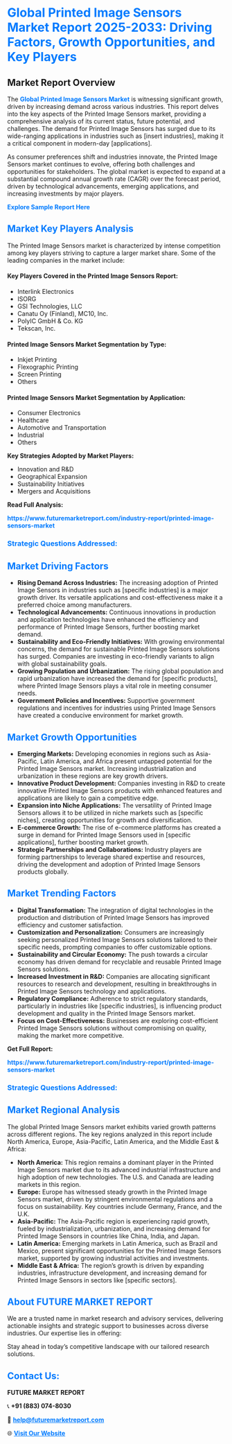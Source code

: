<h1 style="color: #007BFF;">Global Printed Image Sensors Market Report 2025-2033: Driving Factors, Growth Opportunities, and Key Players</h1>

<section id="overview">
<h2>Market Report Overview</h2>
<p>The <a href="https://www.futuremarketreport.com/industry-report/printed-image-sensors-market" style="color: #007BFF; text-decoration: none;"><strong>Global Printed Image Sensors Market</strong></a> is witnessing significant growth, driven by increasing demand across various industries. This report delves into the key aspects of the Printed Image Sensors market, providing a comprehensive analysis of its current status, future potential, and challenges. The demand for Printed Image Sensors has surged due to its wide-ranging applications in industries such as [insert industries], making it a critical component in modern-day [applications].</p>
<p>As consumer preferences shift and industries innovate, the Printed Image Sensors market continues to evolve, offering both challenges and opportunities for stakeholders. The global market is expected to expand at a substantial compound annual growth rate (CAGR) over the forecast period, driven by technological advancements, emerging applications, and increasing investments by major players.</p>
</section>

<section id="overview">
<p><a href="https://www.futuremarketreport.com/request-sample/reportId=62135" style="color: #007BFF; text-decoration: none;"><strong>Explore Sample Report Here</strong></a></p>
</section>

<section id="key-players">
<h2 style="color: #007BFF;">Market Key Players Analysis</h2>
<p>The Printed Image Sensors market is characterized by intense competition among key players striving to capture a larger market share. Some of the leading companies in the market include:</p>
<h4>Key Players Covered in the Printed Image Sensors Report:</h4>
<ul><li>Interlink Electronics</li><li>ISORG</li><li>GSI Technologies, LLC</li><li>Canatu Oy (Finland), MC10, Inc.</li><li>PolyIC GmbH &amp; Co. KG</li><li>Tekscan, Inc.</li></ul>
<h4>Printed Image Sensors Market Segmentation by Type:</h4>
<ul><li>Inkjet Printing</li><li>Flexographic Printing</li><li>Screen Printing</li><li>Others</li></ul>

<h4>Printed Image Sensors Market Segmentation by Application:</h4>
<ul><li>Consumer Electronics</li><li>Healthcare</li><li>Automotive and Transportation</li><li>Industrial</li><li>Others</li></ul>
<p><strong>Key Strategies Adopted by Market Players:</strong></p>
<ul>
<li>Innovation and R&D</li>
<li>Geographical Expansion</li>
<li>Sustainability Initiatives</li>
<li>Mergers and Acquisitions</li>
</ul>
</section>

<section>
<p><strong>Read Full Analysis: </strong></p><a href="https://www.futuremarketreport.com/industry-report/printed-image-sensors-market" style="color: #007BFF; text-decoration: none;"><strong>https://www.futuremarketreport.com/industry-report/printed-image-sensors-market</strong></a>
<h3 style="color: #007BFF;">Strategic Questions Addressed:</h3>
</section>

<section id="driving-factors">
<h2 style="color: #007BFF;">Market Driving Factors</h2>
<ul>
<li><strong>Rising Demand Across Industries:</strong> The increasing adoption of Printed Image Sensors in industries such as [specific industries] is a major growth driver. Its versatile applications and cost-effectiveness make it a preferred choice among manufacturers.</li>
<li><strong>Technological Advancements:</strong> Continuous innovations in production and application technologies have enhanced the efficiency and performance of Printed Image Sensors, further boosting market demand.</li>
<li><strong>Sustainability and Eco-Friendly Initiatives:</strong> With growing environmental concerns, the demand for sustainable Printed Image Sensors solutions has surged. Companies are investing in eco-friendly variants to align with global sustainability goals.</li>
<li><strong>Growing Population and Urbanization:</strong> The rising global population and rapid urbanization have increased the demand for [specific products], where Printed Image Sensors plays a vital role in meeting consumer needs.</li>
<li><strong>Government Policies and Incentives:</strong> Supportive government regulations and incentives for industries using Printed Image Sensors have created a conducive environment for market growth.</li>
</ul>
</section>

<section id="growth-opportunities">
<h2 style="color: #007BFF;">Market Growth Opportunities</h2>
<ul>
<li><strong>Emerging Markets:</strong> Developing economies in regions such as Asia-Pacific, Latin America, and Africa present untapped potential for the Printed Image Sensors market. Increasing industrialization and urbanization in these regions are key growth drivers.</li>
<li><strong>Innovative Product Development:</strong> Companies investing in R&D to create innovative Printed Image Sensors products with enhanced features and applications are likely to gain a competitive edge.</li>
<li><strong>Expansion into Niche Applications:</strong> The versatility of Printed Image Sensors allows it to be utilized in niche markets such as [specific niches], creating opportunities for growth and diversification.</li>
<li><strong>E-commerce Growth:</strong> The rise of e-commerce platforms has created a surge in demand for Printed Image Sensors used in [specific applications], further boosting market growth.</li>
<li><strong>Strategic Partnerships and Collaborations:</strong> Industry players are forming partnerships to leverage shared expertise and resources, driving the development and adoption of Printed Image Sensors products globally.</li>
</ul>
</section>

<section id="trending-factors">
<h2 style="color: #007BFF;">Market Trending Factors</h2>
<ul>
<li><strong>Digital Transformation:</strong> The integration of digital technologies in the production and distribution of Printed Image Sensors has improved efficiency and customer satisfaction.</li>
<li><strong>Customization and Personalization:</strong> Consumers are increasingly seeking personalized Printed Image Sensors solutions tailored to their specific needs, prompting companies to offer customizable options.</li>
<li><strong>Sustainability and Circular Economy:</strong> The push towards a circular economy has driven demand for recyclable and reusable Printed Image Sensors solutions.</li>
<li><strong>Increased Investment in R&D:</strong> Companies are allocating significant resources to research and development, resulting in breakthroughs in Printed Image Sensors technology and applications.</li>
<li><strong>Regulatory Compliance:</strong> Adherence to strict regulatory standards, particularly in industries like [specific industries], is influencing product development and quality in the Printed Image Sensors market.</li>
<li><strong>Focus on Cost-Effectiveness:</strong> Businesses are exploring cost-efficient Printed Image Sensors solutions without compromising on quality, making the market more competitive.</li>
</ul>
</section>

<section>
<p><strong>Get Full Report: </strong></p><a href="https://www.futuremarketreport.com/industry-report/printed-image-sensors-market" style="color: #007BFF; text-decoration: none;"><strong>https://www.futuremarketreport.com/industry-report/printed-image-sensors-market</strong></a>
<h3 style="color: #007BFF;">Strategic Questions Addressed:</h3>
</section>


<section id="regional-analysis">
<h2 style="color: #007BFF;">Market Regional Analysis</h2>
<p>The global Printed Image Sensors market exhibits varied growth patterns across different regions. The key regions analyzed in this report include North America, Europe, Asia-Pacific, Latin America, and the Middle East & Africa:</p>
<ul>
<li><strong>North America:</strong> This region remains a dominant player in the Printed Image Sensors market due to its advanced industrial infrastructure and high adoption of new technologies. The U.S. and Canada are leading markets in this region.</li>
<li><strong>Europe:</strong> Europe has witnessed steady growth in the Printed Image Sensors market, driven by stringent environmental regulations and a focus on sustainability. Key countries include Germany, France, and the U.K.</li>
<li><strong>Asia-Pacific:</strong> The Asia-Pacific region is experiencing rapid growth, fueled by industrialization, urbanization, and increasing demand for Printed Image Sensors in countries like China, India, and Japan.</li>
<li><strong>Latin America:</strong> Emerging markets in Latin America, such as Brazil and Mexico, present significant opportunities for the Printed Image Sensors market, supported by growing industrial activities and investments.</li>
<li><strong>Middle East & Africa:</strong> The region’s growth is driven by expanding industries, infrastructure development, and increasing demand for Printed Image Sensors in sectors like [specific sectors].</li>
</ul>
</section>

<footer>
<h2 style="color: #007BFF;">About FUTURE MARKET REPORT</h2>
<p>We are a trusted name in market research and advisory services, delivering actionable insights and strategic support to businesses across diverse industries. Our expertise lies in offering:</p>

<p>Stay ahead in today’s competitive landscape with our tailored research solutions.</p>

<h2 style="color: #007BFF;">Contact Us:</h2>
<p><strong>FUTURE MARKET REPORT</strong></p>
<p>📞 <strong>+91 (883) 074-8030</strong></p>
<p>📧 <strong><a href="mailto:help@futuremarketreport.com" style="color: #007BFF;">help@futuremarketreport.com</a></strong></p>
<p>🌐 <strong><a href="https://www.futuremarketreport.com/" style="color: #007BFF;">Visit Our Website</a></strong></p>
</footer>